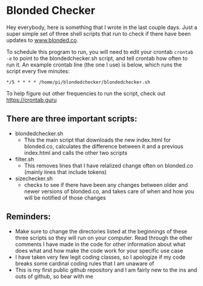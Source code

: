 # Blonded Checker
Hey everybody, here is something that I wrote in the last couple days.  Just a super simple set of three shell scripts that run to check if there have been updates to www.blonded.co.

To schedule this program to run, you will need to edit your crontab ```crontab -e``` to point to the blondedchecker.sh script, and tell crontab how often to run it. An example crontab line (the one I use) is below, which runs the script every five minutes:
```
*/5 * * * * /home/pi/blondedchecker/blondedchecker.sh
```
To help figure out other frequencies to run the script, check out https://crontab.guru
## There are three important scripts:
- blondedchecker.sh
  - This the main script that downloads the new index.html for blonded.co, calculates the difference between it and a previous index.html and calls the other two scripts
- filter.sh
  - This removes lines that I have relalized change often on blonded.co (mainly lines that include tokens)
- sizechecker.sh
  - checks to see if there have been any changes between older and newer versions of blonded.co, and takes care of when and how you will be notified of those changes

## Reminders:
- Make sure to change the directories listed at the beginnings of these three scripts so they will run on your computer. Read through the other comments I have made in the code for other information about what does what and how make the code work for your specific use case
- I have taken very few legit coding classes, so I apologize if my code breaks some cardinal coding rules that I am unaware of
- This is my first public github repository and I am fairly new to the ins and outs of github, so bear with me
